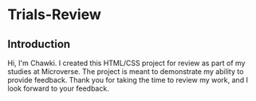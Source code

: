 # Trials-Review

## Introduction

Hi, I'm Chawki. I created this HTML/CSS project for review as part of my studies at Microverse. The project is meant to demonstrate my ability to provide feedback. Thank you for taking the time to review my work, and I look forward to your feedback.